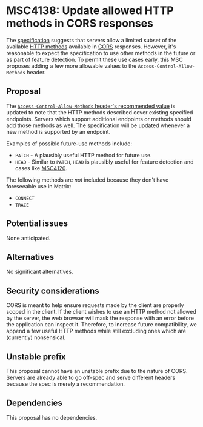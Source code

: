 # MSC4138: Update allowed HTTP methods in CORS responses

The [specification](https://spec.matrix.org/v1.10/client-server-api/#web-browser-clients) suggests
that servers allow a limited subset of the available [HTTP methods](https://developer.mozilla.org/en-US/docs/Web/HTTP/Methods)
available in [CORS](https://developer.mozilla.org/en-US/docs/Web/HTTP/CORS) responses. However, it's
reasonable to expect the specification to use other methods in the future or as part of feature
detection. To permit these use cases early, this MSC proposes adding a few more allowable values to
the `Access-Control-Allow-Methods` header.

## Proposal

The [`Access-Control-Allow-Methods` header's recommended value](https://spec.matrix.org/v1.10/client-server-api/#web-browser-clients)
is updated to note that the HTTP methods described cover existing specified endpoints. Servers which
support additional endpoints or methods should add those methods as well. The specification will be
updated whenever a new method is supported by an endpoint.

Examples of possible future-use methods include:

* `PATCH` - A plausibly useful HTTP method for future use.
* `HEAD` - Similar to `PATCH`, `HEAD` is plausibly useful for feature detection and cases like
  [MSC4120](https://github.com/matrix-org/matrix-spec-proposals/pull/4120).

The following methods are *not* included because they don't have foreseeable use in Matrix:

* `CONNECT`
* `TRACE`

## Potential issues

None anticipated.

## Alternatives

No significant alternatives.

## Security considerations

CORS is meant to help ensure requests made by the client are properly scoped in the client. If the
client wishes to use an HTTP method not allowed by the server, the web browser will mask the
response with an error before the application can inspect it. Therefore, to increase future
compatibility, we append a few useful HTTP methods while still excluding ones which are (currently)
nonsensical.

## Unstable prefix

This proposal cannot have an unstable prefix due to the nature of CORS. Servers are already able to
go off-spec and serve different headers because the spec is merely a recommendation.

## Dependencies

This proposal has no dependencies.
